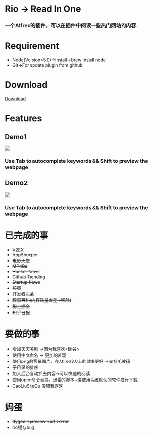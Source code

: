 # Rio -> Read In One

### 一个Alfred的插件，可以在插件中阅读一些热门网站的内容.

# Requirement

- Node(Version>5.0)->Install->brew install node
- Git->For update plugin from github

# Download

[Download](https://github.com/epirus/rio-alfredworkflow/files/292493/rio.zip)

# Features

## Demo1

![](https://raw.githubusercontent.com/epirus/i/master/rio-demo.gif)

### Use Tab to autocomplete keywords && Shift to preview the webpage
## Demo2

![](https://github.com/epirus/i/blob/master/rio-demo1.gif)

### Use Tab to autocomplete keywords && Shift to preview the webpage

# 已完成的事

- ~~V2EX~~
- ~~AppShooper~~
- ~~电影天堂~~
- ~~MP4Ba~~
- ~~Hacker News~~
- ~~Github Trending~~
- ~~Startup News~~
- ~~煎蛋~~
- ~~开发者头条~~
- ~~糗事百科(内容质量太差->移除)~~ 
- ~~稀土掘金~~
- ~~知乎日报~~

# 要做的事

- 增加天天美剧 ->因为我喜欢<硅谷>
- 使用中文命名 -> 更加的直观
- 使用png的背景图片，在Aflred3.0上的效果更好 ->支持毛玻璃
- 子目录的排序
- 加入后台自动抓去内容->可以快速的阅读
- 使用open命令替换，迅雷的脚本~讲使用系统默认的软件进行下载
- CaoLiuSheQu 没错我喜欢


# 妈蛋

- ~~dygod->preview->url->error~~
- rio缓存bug

